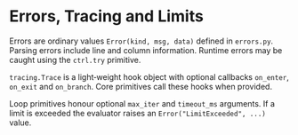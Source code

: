 # Errors, Tracing and Limits

Errors are ordinary values `Error(kind, msg, data)` defined in `errors.py`.
Parsing errors include line and column information.  Runtime errors may be
caught using the `ctrl.try` primitive.

`tracing.Trace` is a light‑weight hook object with optional callbacks
`on_enter`, `on_exit` and `on_branch`.  Core primitives call these hooks when
provided.

Loop primitives honour optional `max_iter` and `timeout_ms` arguments.  If a
limit is exceeded the evaluator raises an `Error("LimitExceeded", ...)` value.
